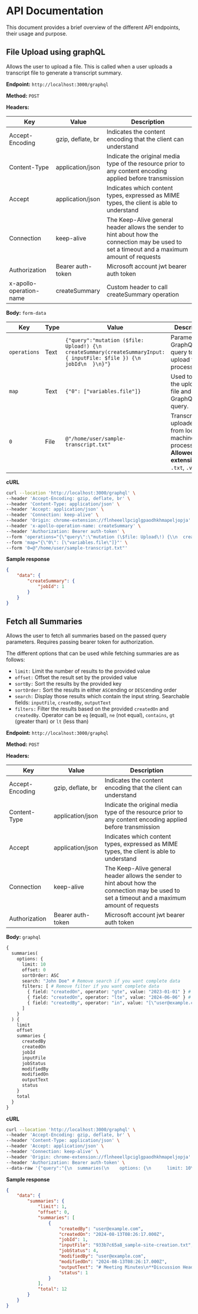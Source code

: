 # API Documentation

This document provides a brief overview of the different API endpoints, their usage and purpose.

## File Upload using graphQL

Allows the user to upload a file. This is called when a user uploads a transcript file to generate a transcript summary.

**Endpoint:** `http://localhost:3000/graphql`

**Method:** `POST`

**Headers:**

| Key | Value | Description |
| --- | ----- | ----------- |
| Accept-Encoding | gzip, deflate, br | Indicates the content encoding that the client can understand |
| Content-Type | application/json | Indicate the original media type of the resource prior to any content encoding applied before transmission |
| Accept | application/json | Indicates which content types, expressed as MIME types, the client is able to understand |
| Connection | keep-alive | The Keep-Alive general header allows the sender to hint about how the connection may be used to set a timeout and a maximum amount of requests |
| Authorization | Bearer auth-token | Microsoft account jwt bearer auth token |
| x-apollo-operation-name | createSummary | Custom header to call createSummary operation |

**Body:** `form-data`

| Key | Type | Value | Description |
| --- | ---- | ----- | ----------- |
| `operations` | Text | `{"query":"mutation ($file: Upload!) {\n  createSummary(createSummaryInput: { inputFile: $file }) {\n    jobId\n  }\n}"}` | Parameterized GraphQL query to upload file for processing. |
| `map` | Text | `{"0": ["variables.file"]}` | Used to map the uploaded file and GraphQL query. |
| `0` | File | `@"/home/user/sample-transcript.txt"` | Transcript file uploaded from local machine for processing. **Allowed extensions:** `.txt`, `.vtt` |

**cURL**

```sh
curl --location 'http://localhost:3000/graphql' \
--header 'Accept-Encoding: gzip, deflate, br' \
--header 'Content-Type: application/json' \
--header 'Accept: application/json' \
--header 'Connection: keep-alive' \
--header 'Origin: chrome-extension://flnheeellpciglgpaodhkhmapeljopja' \
--header 'x-apollo-operation-name: createSummary' \
--header 'Authorization: Bearer auth-token' \
--form 'operations="{\"query\":\"mutation (\$file: Upload\!) {\\n  createSummary(createSummaryInput: { inputFile: \$file }) {\\n    jobId\\n  }\\n}\"}"' \
--form 'map="{\"0\": [\"variables.file\"]}"' \
--form '0=@"/home/user/sample-transcript.txt"'
```

**Sample response**

```json
{
    "data": {
        "createSummary": {
            "jobId": 1
        }
    }
}
```

## Fetch all Summaries

Allows the user to fetch all summaries based on the passed query parameters. Requires passing bearer token for authorization.

The different options that can be used while fetching summaries are as follows:

- `limit:` Limit the number of results to the provided value
- `offset:` Offset the result set by the provided value
- `sortBy:` Sort the results by the provided key
- `sortOrder:` Sort the results in either `ASC`ending or `DESC`ending order
- `search:` Display those results which contain the input string. Searchable fields: `inputFile`, `createdBy`, `outputText`
- `filters:` Filter the results based on the provided `createdOn` and `createdBy`. Operator can be `eq` (equal), `ne` (not equal), `contains`, `gt` (greater than) or `lt` (less than)

**Endpoint:** `http://localhost:3000/graphql`

**Method:** `POST`

**Headers:**

| Key | Value | Description |
| --- | ----- | ----------- |
| Accept-Encoding | gzip, deflate, br | Indicates the content encoding that the client can understand |
| Content-Type | application/json | Indicate the original media type of the resource prior to any content encoding applied before transmission |
| Accept | application/json | Indicates which content types, expressed as MIME types, the client is able to understand |
| Connection | keep-alive | The Keep-Alive general header allows the sender to hint about how the connection may be used to set a timeout and a maximum amount of requests |
| Authorization | Bearer auth-token | Microsoft account jwt bearer auth token |

**Body:** `graphql`

```graphql
{
  summaries(
    options: {
      limit: 10
      offset: 0
      sortOrder: ASC
      search: "John Doe" # Remove search if you want complete data
      filters: [ # Remove filter if you want complete data
        { field: "createdOn", operator: "gte", value: "2023-01-01" } # Specify the date range to fetch record
        { field: "createdOn", operator: "lte", value: "2024-06-06" } # Specify the upper limit for the date range
        { field: "createdBy", operator: "in", value: "[\"user@example.com\",\"admin@example.com\"]" } # Specify the email id of the person whose record you want to find
      ]
    }
  ) {
    limit
    offset
    summaries {
      createdBy
      createdOn
      jobId
      inputFile
      jobStatus
      modifiedBy
      modifiedOn
      outputText
      status
    }
    total
  }
}
```

**cURL**

```sh
curl --location 'http://localhost:3000/graphql' \
--header 'Accept-Encoding: gzip, deflate, br' \
--header 'Content-Type: application/json' \
--header 'Accept: application/json' \
--header 'Connection: keep-alive' \
--header 'Origin: chrome-extension://flnheeellpciglgpaodhkhmapeljopja' \
--header 'Authorization: Bearer auth-token' \
--data-raw '{"query":"{\n  summaries(\n    options: {\n      limit: 10\n      offset: 0\n      sortOrder: ASC\n      search: \"John Doe\" # Remove search if you want complete data\n      filters: [ # Remove filters if you want complete data\n        { field: \"createdOn\", operator: \"gte\", value: \"2023-01-01\" } # Specify the date range to fetch record\n        { field: \"createdOn\", operator: \"lte\", value: \"2024-06-06\" } # Specify the upper limit for the date range\n        { field: \"createdBy\", operator: \"in\", value: \"[\\\"user@example.com\\\",\\\"admin@example.com\\\"]\" } # Specify the email id of the person whose record you want to find\n      ]\n    }\n  ) {\n    limit\n    offset\n    summaries {\n      createdBy\n      createdOn\n      jobId\n      inputFile\n      jobStatus\n      modifiedBy\n      modifiedOn\n      outputText\n      status\n    }\n    total\n  }\n}\n","variables":{}}'
```

**Sample response**

```json
{
    "data": {
        "summaries": {
            "limit": 1,
            "offset": 0,
            "summaries": [
                {
                    "createdBy": "user@example.com",
                    "createdOn": "2024-08-13T08:26:17.000Z",
                    "jobId": 1,
                    "inputFile": "933b7c65a8_sample-site-creation.txt",
                    "jobStatus": 4,
                    "modifiedBy": "user@example.com",
                    "modifiedOn": "2024-08-13T08:26:17.000Z",
                    "outputText": "# Meeting Minutes\n**Discussion Heading:** Angular Login Page Layout  \n**Created on:** 2024-08-13 08:26:20  \n**Duration:** 00:06:10  \n\n# Participants\n- John Doe  \n- Amy Smith  \n- Troy Pines  \n\n# Agenda\n- Discuss the layout and features for the Angular login page.\n- Ensure user experience and security are prioritized.\n- Explore design options and technical implementations.\n\n# Discussion\n- **Form Layout:**  \n  - **Amy Smith:** Suggested starting with a simple form layout for ease of use.  \n  - **Troy Pines:** Agreed, emphasizing that simplicity is crucial for user experience.  \n\n- **Social Media Login Options:**  \n  - **John Doe:** Proposed including social media login options.  \n  - **Amy Smith:** Supported the idea for convenience.  \n  - **Troy Pines:** Cautioned against overcrowding the interface.  \n\n- **Forgot Password Link:**  \n  - **John Doe:** Suggested adding a forgot password link.  \n  - **Amy Smith:** Confirmed its necessity as a common user expectation.  \n  - **Troy Pines:** Mentioned integrating it seamlessly into the design.  \n\n- **Animations:**  \n  - **John Doe:** Inquired about the need for animations.  \n  - **Amy Smith:** Suggested subtle animations to enhance user experience.  \n  - **Troy Pines:** Recommended keeping animations smooth and non-distracting.  \n\n- **Two-Factor Authentication:**  \n  - **John Doe:** Asked about implementing two-factor authentication.  \n  - **Amy Smith:** Supported it for added security.  \n  - **Troy Pines:** Highlighted the importance of user-friendliness.  \n\n- **Dark Mode Option:**  \n  - **John Doe:** Proposed incorporating a dark mode option.  \n  - **Amy Smith:** Agreed, noting it allows for user customization.  \n  - **Troy Pines:** Mentioned it caters to different user preferences.  \n\n- **Styling with Angular Material:**  \n  - **John Doe:** Suggested using Angular Material for styling.  \n  - **Amy Smith:** Pointed out its ready-made components could save time.  \n  - **Troy Pines:** Stressed the need for alignment with design principles.  \n\n- **Mobile Responsiveness:**  \n  - **John Doe:** Raised the need for mobile responsiveness.  \n  - **Amy Smith:** Confirmed its importance for mobile users.  \n  - **Troy Pines:** Committed to prioritizing a seamless mobile experience.  \n\n- **Error Handling Features:**  \n  - **John Doe:** Asked about including error handling features.  \n  - **Amy Smith:** Affirmed its necessity for guiding users.  \n  - **Troy Pines:** Suggested clear error messages to prevent frustration.  \n\n- **Google Analytics Integration:**  \n  - **John Doe:** Proposed integrating Google Analytics for tracking.  \n  - **Amy Smith:** Supported it for valuable insights.  \n  - **Troy Pines:** Emphasized compliance with privacy regulations.  \n\n- **Stay Logged In Option:**  \n  - **John Doe:** Suggested allowing users to stay logged in.  \n  - **Amy Smith:** Agreed, with a logout option for security.  \n  - **Troy Pines:** Committed to implementing secure session management.  \n\n- **Progress Indicator During Login:**  \n  - **John Doe:** Proposed adding a progress indicator.  \n  - **Amy Smith:** Supported it for user feedback.  \n  - **Troy Pines:** Suggested keeping it subtle yet informative.  \n\n- **CAPTCHA Implementation:**  \n  - **John Doe:** Asked about implementing CAPTCHA.  \n  - **Amy Smith:** Suggested it to prevent bot attacks.  \n  - **Troy Pines:** Recommended using it sparingly to avoid inconvenience.  \n\n- **User Profile Customization:**  \n  - **John Doe:** Suggested allowing users to customize their profiles.  \n  - **Amy Smith:** Supported personalization for engagement.  \n  - **Troy Pines:** Mentioned providing options within reasonable limits.  \n\n- **Tooltips for Form Inputs:**  \n  - **John Doe:** Proposed incorporating tooltips for form inputs.  \n  - **Amy Smith:** Suggested they clarify input requirements.  \n  - **Troy Pines:** Emphasized the need for concise and helpful tooltips.  \n\n- **Password Change Feature:**  \n  - **John Doe:** Asked about allowing users to change their passwords.  \n  - **Amy Smith:** Confirmed it's a standard security feature.  \n  - **Troy Pines:** Committed to providing a straightforward process.  \n\n- **Multi-Language Support:**  \n  - **John Doe:** Suggested implementing multi-language support.  \n  - **Amy Smith:** Supported it for global user base expansion.  \n  - **Troy Pines:** Stressed the importance of accurate translations.  \n\n- **Terms of Service Agreement:**  \n  - **John Doe:** Proposed incorporating a terms of service agreement.  \n  - **Amy Smith:** Confirmed its necessity for legal compliance.  \n  - **Troy Pines:** Committed to making it easily accessible.  \n\n- **Password Strength Validation:**  \n  - **John Doe:** Suggested implementing password strength validation.  \n  - **Amy Smith:** Supported it to encourage secure passwords.  \n\n# Action Items\n- Develop a simple form layout with social media login options while avoiding interface overcrowding.\n- Integrate a forgot password link and ensure seamless design integration.\n- Implement subtle animations and two-factor authentication, focusing on user-friendliness.\n- Incorporate a dark mode option and use Angular Material for styling, ensuring design principle alignment.\n- Ensure mobile responsiveness and prioritize a seamless mobile experience.\n- Include error handling features with clear messages to guide users.\n- Integrate Google Analytics while ensuring compliance with privacy regulations.\n- Implement secure session management for the stay logged in feature.\n- Add a progress indicator during login and use CAPTCHA sparingly.\n- Allow user profile customization and incorporate tooltips for form inputs.\n- Provide a straightforward password change process and implement multi-language support with accurate translations.\n- Include a terms of service agreement and implement password strength validation.",
                    "status": 1
                }
            ],
            "total": 12
        }
    }
}
```
